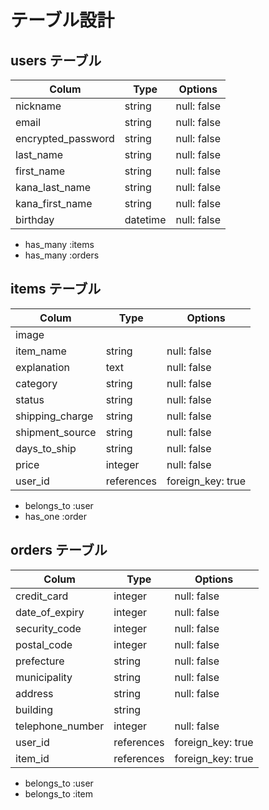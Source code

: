 # テーブル設計

## users テーブル

| Colum              | Type     | Options     |
| ------------------ | -------- |------------ |
| nickname           | string   | null: false |
| email              | string   | null: false |
| encrypted_password | string   | null: false |
| last_name          | string   | null: false |
| first_name         | string   | null: false |
| kana_last_name     | string   | null: false |
| kana_first_name    | string   | null: false |
| birthday           | datetime | null: false |

- has_many :items
- has_many :orders

## items テーブル

| Colum           | Type       | Options           |
| --------------- | ---------- |------------------ |
| image           |            |                   |
| item_name       | string     | null: false       |
| explanation     | text       | null: false       |
| category        | string     | null: false       |
| status          | string     | null: false       |
| shipping_charge | string     | null: false       |
| shipment_source | string     | null: false       |
| days_to_ship    | string     | null: false       |
| price           | integer    | null: false       |
| user_id         | references | foreign_key: true |


- belongs_to :user
- has_one :order

## orders テーブル

| Colum            | Type       | Options           |
| ---------------- | ---------- |------------------ |
| credit_card      | integer    | null: false       |
| date_of_expiry   | integer    | null: false       |
| security_code    | integer    | null: false       |
| postal_code      | integer    | null: false       |
| prefecture       | string     | null: false       |
| municipality     | string     | null: false       |
| address          | string     | null: false       |
| building         | string     |                   |
| telephone_number | integer    | null: false       |
| user_id          | references | foreign_key: true |
| item_id          | references | foreign_key: true |

- belongs_to :user
- belongs_to :item